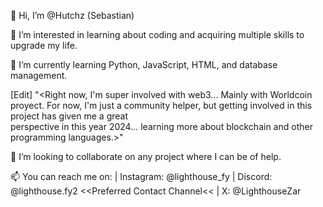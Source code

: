 👋 Hi, I’m @Hutchz (Sebastian)

👀 I’m interested in learning about coding and acquiring multiple skills to upgrade my life. 

🌱 I’m currently learning Python, JavaScript, HTML, and database management.
    
[Edit] 
      "<Right now, I'm super involved with web3... Mainly with Worldcoin proyect. For now, I'm just a community helper, but getting involved in this project has given me a great         
        perspective in this year 2024... learning more about blockchain and other programming languages.>"

💞️ I’m looking to collaborate on any project where I can be of help.

📫 You can reach me on:
  | Instagram:  @lighthouse_fy 
  | Discord:    @lighthouse.fy2 <<Preferred Contact Channel<<
  | X:          @LighthouseZar



<!---
Hutchz/Hutchz is a ✨ special ✨ repository because its `README.md` (this file) appears on your GitHub profile.
You can click the Preview link to take a look at your changes.
--->
